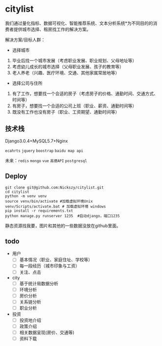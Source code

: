 # citylist

我们通过量化指标、数据可视化、智能推荐系统、文本分析系统*为不同目的的消费者提供城市选择、租房找工作的解决方案。

解决方案/目标人群：

- 选择城市

1. 毕业后找一个城市发展（考虑职业发展、职业规划、父母地址等）
2. 考虑幼儿成长的城市选择（父母职业发展、孩子的教育等）
3. 老人养老（兴趣、医疗环境、交通、其他家属常居地等）

- 选择公司与住所

1. 有了工作，想要找一个合适的房子（考虑房子的价格、通勤时间、交通方式、时间等）
2. 有房子，想要找一个合适的公司上班（职业、薪资、通勤时间等）
3. 既没有工作也没有房子（职业、工资期望、通勤时间等）





## 技术栈

Django3.0.4+MySQL5.7+Nginx

`ecahrts` `jquery` `boostrap` `baidu map api`

未来：`redis` `mongo` `vue` `高德API` `postgresql` 



## Deploy

```shell
git clone git@github.com:Nickszy/citylist.git
cd citylist
python -m venv venv
source venv/bin/activate #加载虚拟环境Unix
venv/Scripts/activate.bat # 加载虚拟环境 windows
pip install -r requirements.txt
python manage.py runserver 1235  #启动django，端口1235
```

 静态资源找我要，图片和其他的一些数据没放在github里面。


 ## todo

- 用户
   - [ ] 基本情况（职业、家庭住址、学校等）
   - [ ] 每一段经历（城市印象与工资）
   - [ ] 关注、点击
- city
    - [ ] 基于统计局数据分析
    - [ ] 环境分析
    - [ ] 房价分析
    - [ ] 关系链分析
    - [ ] 职业分析
- 投资
    - [ ] 投资地介绍
    - [ ] 政策介绍
    - [ ] 相关数据呈现(房价、交通等)
    - [ ] 资料下载